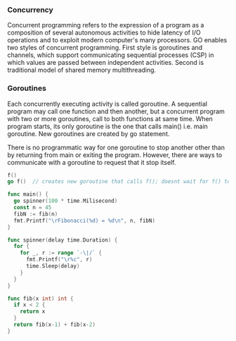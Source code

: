 ### Concurrency
Concurrent programming refers to the expression of a program as a composition of several autonomous activities to hide latency of I/O operations and to exploit modern computer's many processors. GO enables two styles of concurrent programming. First style is goroutines and channels, which support communicating sequential processes (CSP) in which values are passed between independent activities. Second is traditional model of shared memory multithreading. 

### Goroutines
Each concurrently executing activity is called goroutine. A sequential program may call one function and then another, but a concurrent program with two or more goroutines, call to both functions at same time. When program starts, its only goroutine is the one that calls main() i.e. main goroutine. New goroutines are created by go statement. 

There is no programmatic way for one goroutine to stop another other than by returning from main or exiting the program. However, there are ways to communicate with a goroutine to request that it stop itself. 

```go
f()
go f()  // creates new goroutine that calls f(); doesnt wait for f() to finish
```
```go
func main() {
  go spinner(100 * time.Milisecond)
  const n = 45
  fibN := fib(n)
  fmt.Printf("\rFibonacci(%d) = %d\n", n, fibN)
}

func spinner(delay time.Duration) {
  for {
    for _, r := range `-\|/` {
      fmt.Printf("\r%c", r)
      time.Sleep(delay)
    }
  }
}

func fib(x int) int {
  if x < 2 {
    return x
  }
  return fib(x-1) + fib(x-2)
}
```
